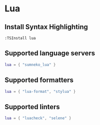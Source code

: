 # Lua

## Install Syntax Highlighting

```vim
:TSInstall lua
```

## Supported language servers

```lua
lua = { "sumneko_lua" }
```

## Supported formatters

```lua
lua = { "lua-format", "stylua" }
```
    
## Supported linters

```lua
lua = { "luacheck", "selene" }
```

